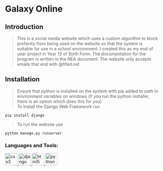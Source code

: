 # Galaxy Online

## Introduction

> This is a social media website which uses a custom algorithm to block profanity from being used on the website so that the system is suitable for use in a school environment. I created this as my end of year project in Year 13 of Sixth Form. The documentation for the program is written in the NEA document. The website only accepts emails that end with @hfed.net

## Installation

> Ensure that python is installed on the system with pip added to path in environment variables on windows (if you run the python installer, there is an option which does this for you) <br>
>To install the Django Web Framework run
<pre><code>pip install django</code></pre>
>To run the website use
<pre><code>python manage.py runserver</pre></code>
<h3 align="left">Languages and Tools:</h3>
<p align="left"><a href="https://www.w3schools.com/css/" target="_blank"><img 
src="https://devicons.github.io/devicon/devicon.git/icons/css3/css3-original-wordmark.svg"
alt="css3" width="40" height="40"/> </a> <a href="https://www.djangoproject.com/" 
target="_blank"> <img src="https://devicons.github.io/devicon/devicon.git/icons/django/django-original.svg"
alt="django" width="40" height="40"/> </a> <a href="https://www.w3.org/html/" target="_blank">
<img src="https://devicons.github.io/devicon/devicon.git/icons/html5/html5-original-wordmark.svg"
alt="html5" width="40" height="40"/> </a> <a href="https://www.python.org" target="_blank"> <img 
src="https://devicons.github.io/devicon/devicon.git/icons/python/python-original.svg"
alt="python" width="40" height="40"/> </a> </p>
